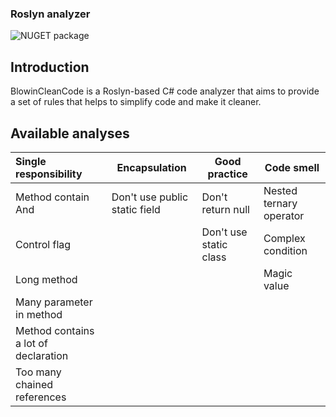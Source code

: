 ### Roslyn analyzer

![NUGET package](https://img.shields.io/nuget/v/Blowin.CleanCode.svg)

## Introduction

BlowinCleanCode is a Roslyn-based C# code analyzer that aims to provide a set of rules that helps to simplify code and make it cleaner.

## Available analyses

| Single responsibility                | Encapsulation                 | Good practice               | Code smell                  |
| :----------------------------------- | ----------------------------- | --------------------------- | --------------------------- |
| Method contain And                   | Don't use public static field | Don't return null           | Nested ternary operator     |
| Control flag                         |                               | Don't use static class      | Complex condition           |
| Long method                          |                               |                             | Magic value                 |
| Many parameter in method             |                               |                             |                             |
| Method contains a lot of declaration |                               |                             |                             |
| Too many chained references          |                               |                             |                             |
